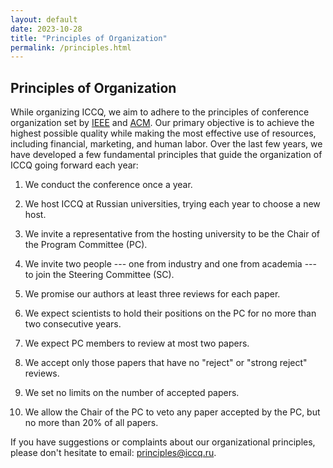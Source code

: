 ```yaml
---
layout: default
date: 2023-10-28
title: "Principles of Organization"
permalink: /principles.html
---
```


## Principles of Organization

While organizing ICCQ, we aim to adhere to the principles of conference organization 
set by [IEEE](https://ieeemce.org/planning-basics/) and 
[ACM](https://www.acm.org/conferences). 
Our primary objective is to achieve the highest possible quality while 
making the most effective use of resources, including financial, marketing, and human labor. 
Over the last few years, we have developed a few fundamental principles 
that guide the organization of ICCQ going forward each year:

1. We conduct the conference once a year.

1. We host ICCQ at Russian universities, trying each year to choose a new host.

1. We invite a representative from the hosting university to be the Chair of the Program Committee (PC).

1. We invite two people --- one from industry and one from academia --- to join the Steering Committee (SC).

1. We promise our authors at least three reviews for each paper.

1. We expect scientists to hold their positions on the PC for no more than two consecutive years.

1. We expect PC members to review at most two papers.

1. We accept only those papers that have no "reject" or "strong reject" reviews.

1. We set no limits on the number of accepted papers.

1. We allow the Chair of the PC to veto any paper accepted by the PC, but no more than 20% of all papers.

If you have suggestions or complaints about our organizational principles, 
please don't hesitate to email: [principles@iccq.ru](mailto:principles@iccq.ru).
